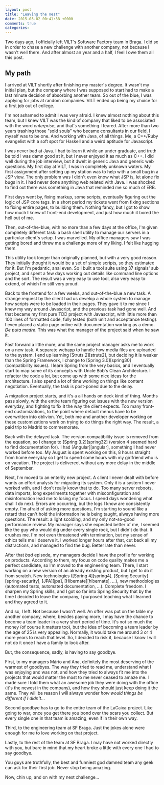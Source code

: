 ```yaml
---
layout: post
title: "Leaving the nest"
date: 2015-03-02 00:41:38 +0000
comments: true
categories: 
---
```


<!-- more -->

Two days ago, I officially left VILT's Software Factory team in Braga. I did so in order to chase a new challenge with another company, not because I wasn't well there. And after almost an year and a half, I feel I owe them all this post.

## My path

I arrived at VILT shortly after finishing my master's degree. It wasn't my initial plan, but the company where I was supposed to start had to make a last minute decision of absorbing another team. So out of the blue, I was applying for jobs at random companies. VILT ended up being my choice for a first job out of college.

I'm not ashamed to admit I was very afraid. I knew almost nothing about this team, but I knew VILT was the kind of company that liked to be associated with the word *enterprise*, and that's something I feared. After more than two years trashing those "sold souls" who became consultants in our field, I myself was to be one. And working with Java, of all things. Me, a C++/Ruby evangelist with a soft spot for Haskell and a weird aptitude for Javascript.

I was never bad at Java. I had to learn it while an under graduate, and truth be told I was damn good at it, but I never enjoyed it as much as C++. I did well during the job interview, but it dwelt in generic Java and generic web questions. My first day at VILT, I was in completely unknown waters. My first assignment after setting up my station was to help with a small bug in a JSP view. The only problem was I didn't even know what JSP is, let alone fix bugs in it. I had never done anything web related with Java. I was shocked to find out there was something in Java that reminded me so much of ERB.

First days went by, fixing markup, some scripts, eventually figuring out the logic of JSP core tags. In a short period my tickets went from fixing sections to fixing entire pages, to building them. Nothing fancy, but I got to show how much I knew of front-end development, and just how much it bored the hell out of me.

Then, out-of-the-blue, with no more than a few days at the office, I'm given completely different task: a bash shell utility to manage our servers in a particular client's setup. I was marvelled. My office managers saw I was getting bored and threw me a challenge more of my liking. I felt like hugging them.

This utility took longer than originally planned, but with a very good reason. They initially thought it would be a set of simple scripts, so they estimated for it. But I'm pedantic, anal even. So I built a tool suite using 37 signals' sub project, and spent a few days working out details like command line options and the sort. The result was a very easy to use tool, also very easy to extend, of which I'm still very proud.

Back to the frontend for a few weeks, and out-of-the-blue a new task. A strange request by the client had us develop a whole system to manage how scripts were to be loaded in their pages. They gave it to me since I knew my way around Javascript, and the previous task had gone well. And that became my first pure TDD project with Javascript, with little more than 100 lines of formatted code, fully tested (both unit and acceptance testing). I even placed a static page online with documentation working as a demo. *De puta madre*. This was what the manager of the project said when he saw it.

Fast forward a little more, and the same project manager asks me to work on a new task. A separate webapp to handle how media files are uploaded to the system. I end up learning [Struts 2][struts2], but deciding it is weaker than the Spring Framework, I change to [Spring 3.0][spring30] (compatibility issues). I learn Spring from the very basics, and I eventually start to map some of its concepts with Uncle Bob's Clean Architecture. I refactor the code a lot, but come up with some nice ideas for the architecture. I also spend a lot of time working on things like content negotiation. Eventually, the task is post-poned due to the delay.

A migration project starts, and it's a all hands on deck kind of thing. Months pass slowly, with the entire team figuring out issues with the new version everyday, and fighting to fix it the way the client expects. Too many front-end customizations, to the point where default menus have to be overwritten into oblivion. Yet, both me and another developer working on these customizations work on trying to do things the right way. The result, a paid trip to Madrid to commemorate.

Back with the delayed task. The version compatibility issue is removed from the equation, so I change to [Spring 3.2][spring32] (version 4 seemed hard to find documentation for). I had [Angular][angular], something I had never worked before too. My August is spent working on this, 8 hours straight from home everyday so I get to spend some hours with my girlfriend who is on vacation. The project is delivered, without any more delay in the middle of September.

Next, I'm moved to an enterily new project. A client I never dealt with before wants an effort analysis for migrating its system. Only it is a system I never worked with, and I don't really know that to do. Too many server reboots, data imports, long experiments together with misconfiguration and misinformation lead me to losing my focus. I spend days wondering what shall I do next. Errors are occurring, but the logs I know are consistently empty. I'm afraid of asking more questions, I'm starting to sound like a retard that can't hold the information he is being taught, always having more questions. The result: a light scolding, and my only not-so-good performance review. My manager says she expected better of me, I seemed like the guy who would dig under every single rock, but I didn't do that. It crushes me. I'm not even threatened with termination, but my sense of ethics tells me I deserve it. I worked longer hours after that, cut back all my distractions, and managed to find the bug. Better late than never.

After that *bad* episode, my managers decide I have the profile for working on products. According to them, my focus on code quality makes me a perfect candidate, so I'm moved to the engineering team. There, I start working on a new version of an already existing product, but I get to do it from scratch. New technologies ([Spring 4][spring4], [Spring Security][spring-security], [JPA][jpa], [Hibernate][hibernate], ...), new methodologies (automated tests, automated documentation, ...). Complete freedom. I sharpen my Spring skills, and I got so far into Spring Security that by the time I decided to leave the company, I purposed teaching what I learned and they agreed to it.

And so, I left. Not because I wasn't well. An offer was put on the table my another company, where, besides paying more, I may have the chance to become a team leader in a very short period of time. It's not so much the money (of course it matters too), but the idea of becoming a team leader by the age of 25 is very appealing. Normally, it would take me around 3 or 4 more years to reach that level. So, I decided to risk it, because I know I will not do it once I have a family to look after.

But, the consequence, sadly, is having to say goodbye.

First, to my managers Mário and Ana, definitely the most deserving of the warmest of goodbyes. The way they tried to read me, understand what I was enjoying and was not, and how they tried to always fit me into the projects that would matter the most to me never ceased to amaze me. I made sure I told them what an awesome job they were doing with the office (it's the newest in the company), and how they should just keep doing it the same. They will be reason I will always wonder *how would things be different if I didn't*...

Second goodbye has to go to the entire team of the LaCaixa project. Like going to war, once you get there you bond over the scars you collect. But every single one in that team is amazing, even if in their own way.

Third, to the engineering team at SF Braga. Just the jokes alone were enough for me to love working on that project.

Lastly, to the rest of the team at SF Braga. I may have not worked directly with you, but bare in mind that my heart broke a little with every one I had to say goodbye.

You guys are truthfully, the best and funniest god damned team any geek can ask for their first job. Never stop being amazing.

Now, chin up, and on with my next challenge...



